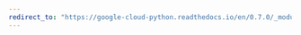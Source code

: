 ```yaml
---
redirect_to: "https://google-cloud-python.readthedocs.io/en/0.7.0/_modules/gcloud/storage/blob.html"
---
```

